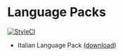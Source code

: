 # Language Packs

[![StyleCI](https://github.styleci.io/repos/189205546/shield?branch=master)](https://github.styleci.io/repos/189205546?branch=master)

 - Italian Language Pack ([download](https://github.com/javanile/vtiger-i18n/raw/master/packages/LanguagePack-Italian-it_it.zip))
 



